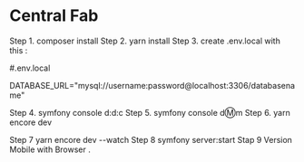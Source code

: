# Central Fab

Step 1. composer install
Step 2. yarn install
Step 3. create .env.local with this :

 #.env.local

DATABASE_URL="mysql://username:password@localhost:3306/databasename"

Step 4. symfony console d:d:c
Step 5. symfony console d:m:m
Step 6. yarn encore dev

Step 7 yarn encore dev --watch
Step 8 symfony server:start
Stap 9 Version Mobile with Browser .
